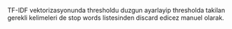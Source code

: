 TF-IDF vektorizasyonunda thresholdu duzgun ayarlayip thresholda takilan gerekli kelimeleri de stop words listesinden discard edicez manuel olarak.
